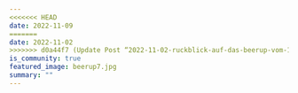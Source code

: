 ```yaml
---
<<<<<<< HEAD
date: 2022-11-09
=======
date: 2022-11-02
>>>>>>> d0a44f7 (Update Post “2022-11-02-ruckblick-auf-das-beerup-vom-1-november-2022/index”)
is_community: true
featured_image: beerup7.jpg
summary: ""
---
```


